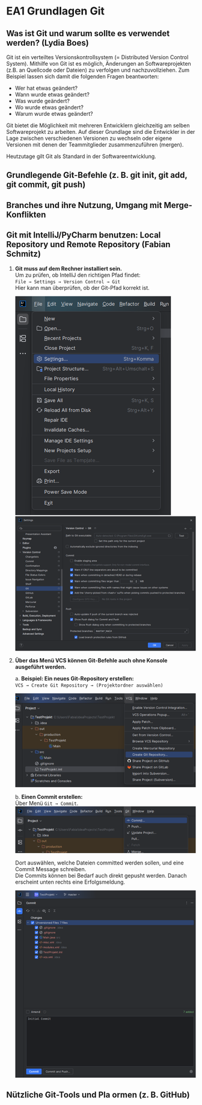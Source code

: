 # EA1 Grundlagen Git

## Was ist Git und warum sollte es verwendet werden? (Lydia Boes)
Git ist ein verteiltes Versionskontrollsystem (= Distributed Version Control System). Mithilfe von Git ist es möglich, Änderungen an Softwareprojekten (z.B. an Quellcode oder Dateien) zu verfolgen und nachzuvollziehen. Zum Beispiel lassen sich damit die folgenden Fragen beantworten:
- Wer hat etwas geändert?
- Wann wurde etwas geändert?
- Was wurde geändert?
- Wo wurde etwas geändert?
- Warum wurde etwas geändert?

Git bietet die Möglichkeit mit mehreren Entwicklern gleichzeitig am selben Softwareprojekt zu arbeiten. Auf dieser Grundlage sind die Entwickler in der Lage zwischen verschiedenen Versionen zu wechseln oder eigene Versionen mit denen der Teammitglieder zusammenzuführen (mergen).

Heutzutage gilt Git als Standard in der Softwareentwicklung. 

## Grundlegende Git-Befehle (z. B. git init, git add, git commit, git push) 

## Branches und ihre Nutzung, Umgang mit Merge-Konflikten

## Git mit IntelliJ/PyCharm benutzen: Local Repository und Remote Repository (Fabian Schmitz)
1. **Git muss auf dem Rechner installiert sein.**  
   Um zu prüfen, ob IntelliJ den richtigen Pfad findet:  
   `File → Settings → Version Control → Git`  
   Hier kann man überprüfen, ob der Git-Pfad korrekt ist.

   ![Git Path prüfen](assets/Settings_Menu_IntelliJ.png)
   ![Git Path prüfen](assets/Git_Path_IntelliJ.png)
   
2. **Über das Menü VCS können Git-Befehle auch ohne Konsole ausgeführt werden.**

   a. **Beispiel: Ein neues Git-Repository erstellen:**  
   `VCS → Create Git Repository → (Projektordner auswählen)`

   ![Git Repository erstellen](assets/Create_Git_Repo_IntelliJ.png)

   b. **Einen Commit erstellen:**  
   Über Menü `Git → Commit`.  
   ![Commit erstellen](assets/Commit_IntelliJ1.png)

   Dort auswählen, welche Dateien committed werden sollen, und eine Commit Message schreiben.  
   Die Commits können bei Bedarf auch direkt gepusht werden. Danach erscheint unten rechts eine Erfolgsmeldung.

   ![Commit erstellen](assets/Commit_IntelliJ2.png)


## Nützliche Git-Tools und Pla ormen (z. B. GitHub) 